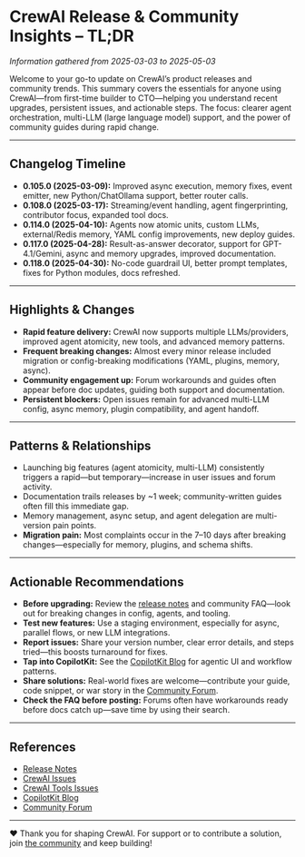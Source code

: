 # CrewAI Release & Community Insights – TL;DR

*Information gathered from 2025-03-03 to 2025-05-03*

Welcome to your go-to update on CrewAI’s product releases and community trends. This summary covers the essentials for anyone using CrewAI—from first-time builder to CTO—helping you understand recent upgrades, persistent issues, and actionable steps. The focus: clearer agent orchestration, multi-LLM (large language model) support, and the power of community guides during rapid change.

---

## Changelog Timeline

- **0.105.0 (2025-03-09):** Improved async execution, memory fixes, event emitter, new Python/ChatOllama support, better router calls.
- **0.108.0 (2025-03-17):** Streaming/event handling, agent fingerprinting, contributor focus, expanded tool docs.
- **0.114.0 (2025-04-10):** Agents now atomic units, custom LLMs, external/Redis memory, YAML config improvements, new deploy guides.
- **0.117.0 (2025-04-28):** Result-as-answer decorator, support for GPT-4.1/Gemini, async and memory upgrades, improved documentation.
- **0.118.0 (2025-04-30):** No-code guardrail UI, better prompt templates, fixes for Python modules, docs refreshed.

---

## Highlights & Changes

- **Rapid feature delivery:** CrewAI now supports multiple LLMs/providers, improved agent atomicity, new tools, and advanced memory patterns.
- **Frequent breaking changes:** Almost every minor release included migration or config-breaking modifications (YAML, plugins, memory, async).
- **Community engagement up:** Forum workarounds and guides often appear before doc updates, guiding both support and documentation.
- **Persistent blockers:** Open issues remain for advanced multi-LLM config, async memory, plugin compatibility, and agent handoff.

---

## Patterns & Relationships

- Launching big features (agent atomicity, multi-LLM) consistently triggers a rapid—but temporary—increase in user issues and forum activity.
- Documentation trails releases by ~1 week; community-written guides often fill this immediate gap.
- Memory management, async setup, and agent delegation are multi-version pain points.
- **Migration pain:** Most complaints occur in the 7–10 days after breaking changes—especially for memory, plugins, and schema shifts.

---

## Actionable Recommendations

- **Before upgrading:** Review the [release notes](https://docs.crewai.com/release-notes) and community FAQ—look out for breaking changes in config, agents, and tooling.
- **Test new features:** Use a staging environment, especially for async, parallel flows, or new LLM integrations.
- **Report issues:** Share your version number, clear error details, and steps tried—this boosts turnaround for fixes.
- **Tap into CopilotKit:** See the [CopilotKit Blog](https://blog.crewai.com/enhancing-crewai-with-copilotkit-integration/) for agentic UI and workflow patterns.
- **Share solutions:** Real-world fixes are welcome—contribute your guide, code snippet, or war story in the [Community Forum](https://community.crewai.com/).
- **Check the FAQ before posting:** Forums often have workarounds ready before docs catch up—save time by using their search.

---

## References

- [Release Notes](https://docs.crewai.com/release-notes)
- [CrewAI Issues](https://github.com/crewAIInc/crewAI/issues/)
- [CrewAI Tools Issues](https://github.com/crewAIInc/crewAI-tools/issues/)
- [CopilotKit Blog](https://blog.crewai.com/enhancing-crewai-with-copilotkit-integration/)
- [Community Forum](https://community.crewai.com/)

---

❤️ Thank you for shaping CrewAI. For support or to contribute a solution, join [the community](https://community.crewai.com/) and keep building!